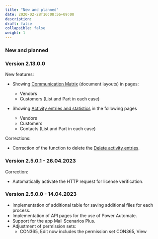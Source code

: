 ```yaml
---
title: "New and planned"
date: 2020-02-28T10:08:56+09:00
description: 
draft: false
collapsible: false
weight: 1
---
```


### New and planned

### Version 2.13.0.0
New features:
- Showing [Communication Matrix](/en-us/apps/base/first-steps/setup/communication-matrix/) (document layouts) in pages:
  * Vendors
  * Customers
  (List and Part in each case)

- Showing [Activity entries and statistics](/en-us/apps/base/first-steps/setup/infobox-extensions/) in the following pages
  * Vendors
  * Customers
  * Contacts
  (List and Part in each case)

Corrections:
- Correction of the function to delete the [Delete activity entries](/en-us/apps/base/first-steps/setup/delete-activity-files/).

### Version 2.5.0.1 - 26.04.2023
Correction:
- Automatically activate the HTTP request for license verification.
### Version 2.5.0.0 - 14.04.2023
- Implementation of additional table for saving additional files for each process.
- Implementation of API pages for the use of Power Automate.
- Support for the app Mail Scenarios Plus.
- Adjustment of permission sets:
  - CON365, Edit now includes the permission set CON365, View